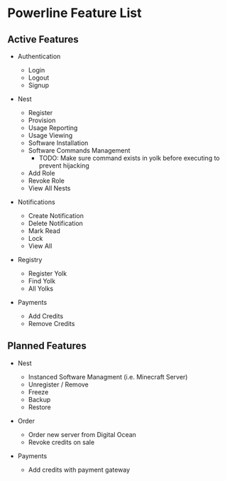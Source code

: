 # Powerline Feature List

## Active Features
* Authentication
    * Login
    * Logout
    * Signup


* Nest
    * Register
    * Provision
    * Usage Reporting
    * Usage Viewing
    * Software Installation
    * Software Commands Management
        * TODO: Make sure command exists in yolk before 
        executing to prevent hijacking
    * Add Role
    * Revoke Role
    * View All Nests


* Notifications
    * Create Notification
    * Delete Notification
    * Mark Read
    * Lock
    * View All


* Registry
    * Register Yolk
    * Find Yolk
    * All Yolks


* Payments
    * Add Credits
    * Remove Credits

## Planned Features
* Nest
    * Instanced Software Managment (i.e. Minecraft Server)
    * Unregister / Remove
    * Freeze
    * Backup
    * Restore


* Order
    * Order new server from Digital Ocean
    * Revoke credits on sale


* Payments
    * Add credits with payment gateway